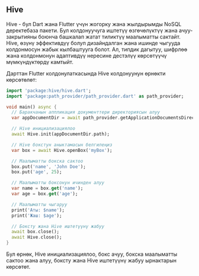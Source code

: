 ## Hive
Hive - бул Dart жана Flutter үчүн жогорку жана жылдырымды NoSQL деректебаза пакети. Бул колдонуучуга иштетүү өзгөчөлүктүү жана ачуу-закрытияны боюнча башкалап жатат тиликтүү маалыматты сактайт. Hive, өзүнү эффективдүү болуп дизайндалган жана ишинде чыгууда колдонмосун жабык кылбаштууга болот. Ал, типдик дагытуу, шифрлөө жана колдонмонун адаптивдүү нересине дестэлүү көрсөтүүчү мүмкүндүктөрдү камтыйт.

Дарттан Flutter колдонулаткасында Hive колдонуунун өрнөкти көрсөтөлөт:
```dart
import 'package:hive/hive.dart';
import 'package:path_provider/path_provider.dart' as path_provider;

void main() async {
  // Баракчанын аппликация документтери директориясын алуу
  var appDocumentDir = await path_provider.getApplicationDocumentsDirectory();

  // Hive инициализациялоо
  await Hive.init(appDocumentDir.path);

  // Hive бокстун аныктамасын белгилеңиз
  var box = await Hive.openBox('myBox');

  // Маалыматты бокска сактоо
  box.put('name', 'John Doe');
  box.put('age', 25);

  // Маалыматты боксонун ичинден алуу
  var name = box.get('name');
  var age = box.get('age');

  // Маалыматты чыгаруу
  print('Аты: $name');
  print('Жаш: $age');

  // Боксту жана Hive иштетүүнү жабуу
  await box.close();
  await Hive.close();
}
```
Бул өрнөк, Hive инициализациялоо, бокс ачуу, бокска маалыматты сактоо жана алуу, боксту жана Hive иштетүүнү жабуу ырнактарын көрсөтөт.